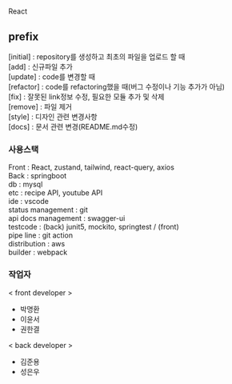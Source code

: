 #

React

## prefix

[initial] : repository를 생성하고 최초의 파일을 업로드 할 때<br>
[add] : 신규파일 추가<br>
[update] : code를 변경할 때<br>
[refactor] : code를 refactoring했을 때(버그 수정이나 기능 추가가 아님)<br>
[fix] : 잘못된 link정보 수정, 필요한 모듈 추가 및 삭제<br>
[remove] : 파일 제거<br>
[style] : 디자인 관련 변경사항<br>
[docs] : 문서 관련 변경(README.md수정)<br>

### 사용스택 ###

Front : React, zustand, tailwind, react-query, axios <br>
Back : springboot <br>
db : mysql <br>
etc : recipe API, youtube API <br>
ide : vscode <br>
status management : git <br>
api docs management : swagger-ui <br>
testcode : (back) junit5, mockito, springtest / (front) <br>
pipe line : git action <br>
distribution : aws <br>
builder : webpack <br>

### 작업자
< front developer >
- 박명환
- 이윤서
- 권한결

< back developer >
- 김준용
- 성은우

